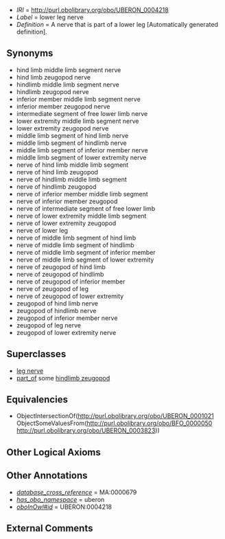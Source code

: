  * *IRI* = http://purl.obolibrary.org/obo/UBERON_0004218
 * *Label* = lower leg nerve
 * *Definition* = A nerve that is part of a lower leg [Automatically generated definition].

## Synonyms

 * hind limb middle limb segment nerve
 * hind limb zeugopod nerve
 * hindlimb middle limb segment nerve
 * hindlimb zeugopod nerve
 * inferior member middle limb segment nerve
 * inferior member zeugopod nerve
 * intermediate segment of free lower limb nerve
 * lower extremity middle limb segment nerve
 * lower extremity zeugopod nerve
 * middle limb segment of hind limb nerve
 * middle limb segment of hindlimb nerve
 * middle limb segment of inferior member nerve
 * middle limb segment of lower extremity nerve
 * nerve of hind limb middle limb segment
 * nerve of hind limb zeugopod
 * nerve of hindlimb middle limb segment
 * nerve of hindlimb zeugopod
 * nerve of inferior member middle limb segment
 * nerve of inferior member zeugopod
 * nerve of intermediate segment of free lower limb
 * nerve of lower extremity middle limb segment
 * nerve of lower extremity zeugopod
 * nerve of lower leg
 * nerve of middle limb segment of hind limb
 * nerve of middle limb segment of hindlimb
 * nerve of middle limb segment of inferior member
 * nerve of middle limb segment of lower extremity
 * nerve of zeugopod of hind limb
 * nerve of zeugopod of hindlimb
 * nerve of zeugopod of inferior member
 * nerve of zeugopod of leg
 * nerve of zeugopod of lower extremity
 * zeugopod of hind limb nerve
 * zeugopod of hindlimb nerve
 * zeugopod of inferior member nerve
 * zeugopod of leg nerve
 * zeugopod of lower extremity nerve

## Superclasses

 * [leg nerve](../../UBERON/31/UBERON_0003431.md)
 * [part_of](../../BFO/50/BFO_0000050.md) some [hindlimb zeugopod](../../UBERON/23/UBERON_0003823.md)

## Equivalencies

 * ObjectIntersectionOf(<http://purl.obolibrary.org/obo/UBERON_0001021> ObjectSomeValuesFrom(<http://purl.obolibrary.org/obo/BFO_0000050> <http://purl.obolibrary.org/obo/UBERON_0003823>))

## Other Logical Axioms


## Other Annotations

 * *[database_cross_reference](../../ef/oboInOwl#hasDbXref.md)* = MA:0000679
 * *[has_obo_namespace](../../ce/oboInOwl#hasOBONamespace.md)* = uberon
 * *[oboInOwl#id](../../id/oboInOwl#id.md)* = UBERON:0004218

## External Comments

